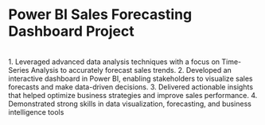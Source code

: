 <h1>
Power BI Sales Forecasting Dashboard Project</h1>
<br>
1. Leveraged advanced data analysis techniques with a focus on Time-Series Analysis to accurately forecast sales trends.
2. Developed an interactive dashboard in Power BI, enabling stakeholders to visualize sales forecasts and make data-driven decisions.
3. Delivered actionable insights that helped optimize business strategies and improve sales performance.
4. Demonstrated strong skills in data visualization, forecasting, and business intelligence tools
</br>
